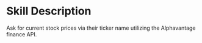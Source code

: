 # Skill Description

Ask for current stock prices via their ticker name utilizing the Alphavantage finance API.
